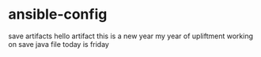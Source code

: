 # ansible-config

save artifacts
hello artifact
this is a new year
my year of upliftment
working on save java file
today is friday